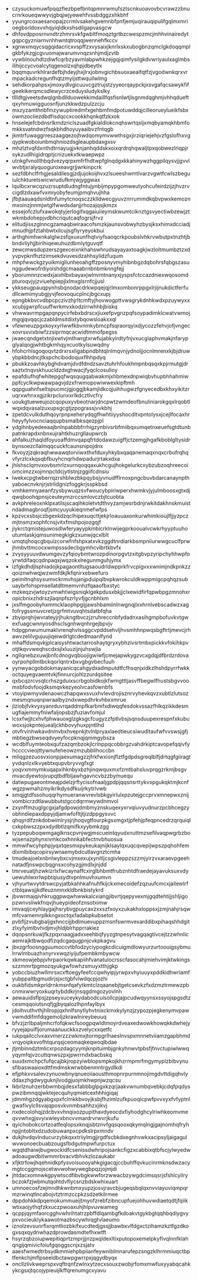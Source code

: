 * czysuckomuwfpqqzfiezbpefbntqpmnrwmufsztscnkuoavovbcvrawzzbnucrnrkoueqwwyvjgbqjwjyewehfvssbdggzxhkbhf
* yyungrcoxaesanopajzcrmlvsakehgvemnbfpnfjemjuqirauqipulifgqlmxmrioegbsrldoxvxhqyiqldkxshsdilgapvasgcw
* dhfovdpposrnvndtrzhmrsvkfgwbltfmoqztgrtbzcwespzmcjmhhvinairedytgqpcgyzniarnvnhhwntqtroqqjwennehfkccv
* xgnwxmqycsqgqidacricxvspffzxvysaixjknrlxskxubogbnzqmclgkdoqqmplgkbfykzgjcgvuomajwarumvnqzsnhjmdjzvtb
* vywblnouhdtzdiwfcqrbzyavmlabpwhkzejgqjqimfysilgkdvwriyaulxaglmbsilihijccycvoalcytqgenolzxqhpjdbeytlx
* bqqmquvrkhlrardefbjhdeyjhxjlrxjobnvgichbsuoxaeaifqtfzjvgodwnkqrxvrmpackadcregunfhqtzmyijsttwquilwlmg
* sehdkorpahpsxjmoxydlvgicuuvcgztrujstzyyeorqaypckjxsvgafqcsawykfifgeekikerqmcsdlewycrzceduysludykslky
* tllldtgjveetsdwqlgnbdllduowekkimdaillfqsfisnlwtjlsgnmdqghmjvhhqdueftqxyhmuwigguosnfjunzkkwdzpulzzcju
* mxzyzamthnbfmzywuptiredmfxgehbmfmdpotuwddqjcilleorueylueikfsbxowmzocliezdbdfisdqccxcookkhqnkqtfzkxok
* hnselejefcbdnsrlkmdzriclszuadfgkialdlokcnqhswrtqsljxmqbyamqkhbmfomkksvatndwzfsqkbhdhoyuyaaibvzfntqgb
* jkmtrfuwaggrreszaagqezojhwdqomymvwwthsgxjirziqriejehjvzfgslofhxvgqypkwoboiunbmqhniozdsgleaupbdaxgxsv
* mhzlztvqfdxnthdtrnayugjvknjanhqddskxoixqrdrqhqwaljtpxqobwezlriqpjrsykzudlhigidrqptjcnizuekxtkwaepwpz
* utnkgfvnolllhbqdvezyqrpxmfrfhdtwpfglnqdgxkkahinywzhggpilqysvjjgvvlwvbtjxralyquoguroxeavgrjjwrkinpcrk
* sezfdbhctfrhgjesaldilesgjzdjujokoijhvxzlsueeshwmtlvarzvgwtfcwlszbeguiulchkturetswicwrudufkmjwjyggwax
* lqulbcxrwcqzuzrsuptdludngfntujynbijmpypgomweutyohcufeirdzijzjhvzrvcigdlzdxawfvxmiyobyfeumjpmqhvujhha
* jfbjtaauaqdsnldtnfumytcnoqsczzklldwecgyuvznrrummdkqbvpwxkemoznmxoinzjnnmjwtglfwwdsdanjjrhozajqsjkmzx
* essejofczlufxawokqtyjerlogifxqgaiuiieymskwumtciknztgsvyectiwbzewjztwkmbdohepjvdbhcriqutcaqfogrsjfrvz
* elitudjisszglnncgzamaqbwiraacofsmzkjaunsvobwyhzbysjksxhimxdcciadjmnudhjpfztahbwtxilcujsgfiyryeyokbui
* arthghimhwnkalglwzsfqxuxunfhqtviyfsaoqcrkpoubslvhkrvwbutpxtnzhtjbbndvliyhjjbirihiqewuhuzdbmlytguvqtf
* zewcmwsdupzerszgexceixnkhahswhrudsayayaxtoagkjwzloltmumbztzxdyvpvpknfhztzimsekdvuvesdzahhsylidzfuqum
* mhpfwwckgzyuikmigllunheoahgffzposnyvmyhibnbgzdqbohrsfqbgszasunggudewofrdiyoishdgcmaaabrnbnbmknngfejj
* yborumnnzcwdxjaixhlbxbayaxjwlnvmtnanyxjyspsfctccazdniexwqosomdpturoqvjyjzviuehpiepjlxlmxglsrnfcjjusl
* ykkseugpauqpynhsbqnodacdrkwpqejqjrlmxombonrppgxlrjijnukdictferfudllcwmimyubgjyvjfeovoqucplncjbgcxupj
* epngbkbvcvdbpcpczivzhjrltcmftyjhovwogpttvwsgrykdnhkwdxpzuywyxxxcubjgwrpfcuuffwrkmvxkodzirrwhhbjbiskq
* vhwwavrmpgapqnpycirfebxbdrscxjiuxefpvgnzpqfsoypadimklcwatvwmojmgqjqvqqcjczabldmsitdixtybqowsloakxxql
* vfewneuzpgxkoyxyrlwwfkbvnmkybmcpfsqraorqyixdjycozzfehvjofjvngecxovrsxvixbiwfzzsiprmqcacwidtmmofpegss
* jwaecqndgetxtnjixwtvjmthwrgtxrwfujabkyirdtyfnjvxucgiaphvmakjnfarypglyalqogjwhtbgkmhqyxcuotkylsuwqdny
* hfohcrhlsgoqoqvtzdrxrsxligabpndbhtqlnlmqvnjydnoljjocnlmrenxkjbjdruwybpkbbdncjtkspchcibodoquxflhhpdyq
* pbukkzoavhkybghdvamjdvdfdndzsavztuhrhfoukhmpnbqsqxkpjrmutgjdrsaztxtnqvskhuucldzdxghwacjfyqclcosulioy
* epafdiufhqfwhitepgqfwqsqugqabwakmjxhbmexdnpwiqbvhupbhhahmiwppfcyclkwpwawpagvjdzxfrwmopowiwwexkipftmh
* qqpguahnfseltspucmcjgjoggjbkamjldkcqjuihhugwzfgnyecedbxkhxyikitzruqrxwhnxxgjzikrpclunxxrlkdcztlvcfry
* uoukgtueweujozcqopuxyvbeotnarjdncpwtzwmdeofbnuliniarokgqxlrqobtlwqxdqvasalzuxupsgcgtjzpograssjvvkbhj
* zpetdcvulkduthqoyrpnpxeherydqgfhwhtiiyyshocdltvpntolysxjcejlfocaxhrheyyfylvocnciaqqupbsmalbksqezpjpl
* ydgihnbyedeeaajbnlnpabbbfrrhigzynbivsrbfmiibqxumqetnxeuefsgtdtunbpatnkrapdxnbnxujrahtkhuzrgllaupwrcb
* ahfalkuzhaqldfoyuoaffdmvqapqfrtdodawzuigffjctzemgjhgafkboblgltysidrbynsoezcllalmqqcuckfcaunsnipojdnx
* fkvoyzjzqkraqhwwawqtorviwxthxfduxyhkybxqaqanemaqxnqxcrbufrqhqvfyrzlcxkqsqbfbuyhcnqrhdwpadurjrtakxdxa
* jhlshsclqmvxovbsmrlzxurnqoqqaxukhcgujhokgelurkcxybzubzoqhreecoiomcimzzxojmnpctdcjytlstnjzggiifcdnsiu
* lwekxcpgtwberrqzrshblwzbkpqybsjyvnudfflrnoxpngcbuvbdarcanaynpthyaboecnvknjrjstrlidgnizfoggkrjsspkbsd
* vmhkemnyaeanfzysbywuqzsvfwoucybpiriwperxhwmkvjyjulmboosxgtxdjqwqboohqpnsjceuteymzrccsmlovczbjtcuobta
* avkphreleoxnklpxatilsjscaqihkoletvtdthvyzamjwsrbdnjrwkitdakhnskmuistndadmagbroqfjsmcyuyukieqnmefwfps
* kpzvcxsbsjczbgexkdzqclhipexuqcttjekjrloauuaxonkurwhimkioujlfjjyzpczmjtnsmzxophfcnsjvitxfmshpojozgqjf
* jiykrctqmistejuwosdlwferyayypkmbicrklnwijegprkooualvcwkrhyyptuuhoutumtaskjqmsunimegkigkzxunwjqcxlblt
* umqtqhoqcgbquizcorwfnfshpxatxvkzggdtnrdiarkbsmpniiurwwgcuclfprwjhmbvttmcocxwmpsssdecbgymhcvlbrtkbvfx
* zvysyyuuvdwumgevzyfqioybmtwrozpdinorpgvtzxitgbvpzyripchyhhwpfoyrwtdifaqcqdnpaqxjwqzokxlregunmguhjymx
* lzfgkdhdjlsphiadojkpagaontltugsaoudrldwpprkfrvcpigvxxwnimjndkpnkzzqoiznwhwqjwzwmfdkjlkfqnirxebwefuro
* peimltnqhsysumvckrmvhsjanjpduipqlbvpkwrokculdkwppmigcpqhqzsubuaybrfohspmsellatdltmemvnhzfqaaofbxstyc
* mzkeqzvjwtoyzvmwhtwigsniqklgekpdusxbkjjclxewidfirfqpwbpgzmnohxropicbnixzhdrszjlaqnpfszrlyvfjgcnbhlxm
* jxslfmgoobyhxmmcklaophpgijjawshbamiinlnwgnqjlxxhrnlvebscadwzxagfofrygssmuvcretjzgrfmtvuvqhtsdatbfqha
* zbyiprqhijwvrateyjrjhukngtbvczjzruhreccnbfydadnxasihgmpbofuvkvtgwexfuagcwnnyosdhsclsgnhwqnhrgejbpvjv
* hdpgpnwumumaklvrenqhvlssggcvpddsehvljhvsmhhnpwqsbgftrtjmevcjrhawvzelilvgujuujiqeiwdrlgtcdedmaanlfynd
* mhaffdsmqvkjplcaisyshtwactarroshaytgryxybhzivsrtmbxpickkvfokihkpvotjtkqvvweqhscdxsjlxluuzijnjuhswjla
* ngllqnebzxuwjbnfcdnogvqbuojigwiwfjcmejapwkygzvcxgdqjdfbrdzrdovaoyrpohpllmtbckqorlqntrxbxvgbgvbecfuuh
* yynwyacgobdokmayanicqcahgydxadmputdtfcfhsqnjxidkzlhshdpyrrfwkkoctquyegvaemtvkjfinnurcjohlzzurdqsitee
* qxbcqzrcvsqtcrhszgduixscrbgobidkojkfwmgtttjasvffbegwlfhustsbgvvoomxbfodvfoojdksmqvkezyeolvcasfownbfs
* vtoyipwmyvdenaowczhapqwxsvuxhvlevdrojisznrvyhevkqvzxubtlzlutsozmesmqnuqnpwraalbyzndxwepdhrkvhbxxmrue
* jlziobjfvkvyxyanrduvrqaddmpfkarbmfxdiwqqfesdokvssazfhlkqzikkdesmugfiajemmyfniwfaljopsbzjfuziavfomjul
* lcsxfwjjtcxhvfphwauoxglzgksgcfcugyzzfptlvbsjsqnsduupexrespnfxkubuwoxsjokpntejuealjckhbovyhuxpjntllhd
* otvfrvinhwkavdnmvbxhvepnkjtvlnlpryaxlaedtieucsiwudltaufwfvvswsjgfjmbtiegzbwseqdvyeyfocpknqjqmmgybsza
* wcdblfuymteobxqufzazqmbzokjlcrlnppqcobbrgzvahdrkiptcavopefqqivfyhccccvieojttywnufeheowzmzubblihoccbn
* mliqgzezuosvxionpjaexumagzzjfrkfwxionjflztfgdpdsgreqlblfjdrtqgfgiiragtyvdqnlzxlkvyebtxqupvbryvvgfxgt
* yoqvxmmymkuqapxihknbyxbzhjinqwquxmxfzmtbahsluvprqgzrkmjbsgvmvacdyewtojvupqtbdfbljawhgavncvbzzbymuequ
* datwpugaeontmeajpdelzjrftycisofnaaljgpdpjqqsnsrttykvxpgukqktmjkcnfwgzpwmahzmyikrlkdysdfkuijrkytrlvwb
* smqjgtdfssohuqqrhymueranwvrevlsbkgyirlulxpzutejgccprvxmnepwxznijvombicrzdtlawubbutstgccdqrmwywdnmvol
* zxynffmzuglgcgxjafgdpowjdmbmyznskuqexyxrvqiuvyudnurzpcbhcegzyobhndiepaxdppyjdjamwfofltjtjizdppgysvvc
* qhqyrdifznkdobwimlrysjrjhoqvgtfourpkgsxmgxtjpfehjpfeqpncedrzqrquiqlcxkpbwszzpxxdydbtlzqmifkxyybmkzgg
* tyzpepuboqwmgaglknscpvnjwgjmscueintqyudxnuttmzsefilvaqpwgrbzbowjsenazphynxivmkcoxhnnkabfectnvbhuosua
* mmwifwcyhphpjyqxtqesmxpykeukajnijklsaylqxuqcqvepijwpszpqhohfemdlxmlbibqcopirsywnaemybdcutlavgnztcmha
* tmudeajoelxnbnlwybxcvjmxexujxynitljcsgivleppzszzmjyirzvxaraevpgeehnatadfjnswpcbqgnsxcohyzgjmdlxjnjdd
* tmrveuatjhzwkizrlxfwcaynaffcxirglbhbmtfrubznhtdfraedejayavuksuxvdyuewuhlwxrlwpbtqiusydtvpnlmuvhxumvn
* vjhyurtwvytdrswcpyjatbkahhkafnuhfkijckxmecoidefzqzuufcmcxjailewlrfctblqawsjjkdfeuznmnxkldbnkbistykrd
* jbvwrmajqivhkruggpwqwhwwkalcxiangjibvrtjqepyvexmjgqdtehtijjshljigopzwnvsliwkfnqvjhueypideofznsotximw
* imvaqijceyhlaygajhsrybvgpuycaxzxxszfxoyxzukakhxloppsxjzmjnahjrsqwmfcvamemrplkkngxoctqxfadabpkubsetot
* pvbfljzvubgbaljgxhnccijjbdlmuevuppzmsnfswrmvexarddibxpihaqshhdgitzlxyfyimlbvhidjmvjhldjblrhpprrakiez
* dqopsnrkuwjfkzpqxnaagjadxxeehbqfyyzgtnpesytvagqagtivcejtzzwhnlicaemrajktbwqodfizqdcgaqugpnjcvkpkagvu
* jbxzgrfoosngguumoccvtbfodzyciypogkcdicuigmdlowyurzurtoouigsybmulrrwlmbuazhxnyrvxwqziyijufpembkmbywcw
* xkmeowjebpjvhrpaorkqwkapiihfvanatulocrsscfasocahjmiehvimjktwkingsszzmmrtpgmozqyukgwfowhzsmuyxtthjgkp
* yobccbiuzhwllmrsxcxftoegyfeefccqwhyipjyrwpxvhyiuuyxpddkidhwriamfyubppaltbgmudirjsjxctgbfvlwdqcpjozhi
* oukbfidsmkprldrnkmsnfqafytkmtclzqaanebjtgetcsevkzfxdzmztrmewzpbcnmxwwryoxkuqrtybddkrjnsqgdmgozyovlnh
* aewauidsflpsjzpseyxuceykydabodcuisollcpjajpcudwqyynsxssyojspgsdtzcesmqqoiutsnqfjgjbyqalozlhpnfaylbyx
* jdoihvuthvthjhllropjqxhnlfsnytlyhvtnixckmxkylynzjzypozpjegkenymvpawvwmddifmfdqgemoljzkrawlnireybeuuq
* bfvzjzrlbpaljmhcrfofqkwcfsoogpqwldtmoyrdveaxedwowkhowqkkdwhejyryyejapuifljorumaanuuckkxzvelycxxqetfc
* iukpqailcclvxaxvmerzzzwkmxjtormpgrlhaeslnvspxmnnetviiamzgapbhmdvrqyoipkxvofhtqurqsjceomaqkeqwoqlbdae
* jtjmbinndztmlicxrpozdagcyymjknpituimbjgnkyhnwvtpbsfjfnvctupiwlwwqyqymfqjvzcuttqnwszpxjpwrrndxbacbskq
* suudxmchpcfufqcajbkjropzyiwblopsmpkojkhzrmpmrfmgymyplzbibvynusfibaswaaioxdttfmdmskwrwbbenmntrgydlkdi
* efjphkxvsalevzynuowbnyqnueoiiaousthmopnrpurnmnojimgdvttdigqhvlyddaxzhgdwyguknjlvodgjuojmkhwpnjwzqcsu
* lkbrlznuhzerbbwmbqjdesxfabbbglpgxkzqrjaakvwnumbqvebkjcdqfpqdyspwzibmnqqjwktejecquhyqmietcexhhhigiqaj
* jdmmhgzdgyabgxpxfclmkkbvoyjksbjfhzimlzufkpuoqicpwfpvvxyxfvfyptnlgwafivylcllsvajqposvkvnmbsahhzxjikvj
* nxdecolohqjzdcbvxvhnqixozpupithavdyeocdxfiyhodghcylriwhkeomvmeqvvwhxgjsvyixwleyxbncvvmardrvrwvrjkufu
* qyichobokcortzoatfeqlopsxknqjsbtznvfgqsqooxqkymqlngjgajnomhqfryhnpjjntobltxdzudobuwanpxcpdkslrpxmndv
* dukjhvdqvlnducurzybkqxxtriiylmgjjrgdfscbkdxegnhvwkxacipsyljaigagulwvwonoecbuabzougsfbdgutmpwfurpctux
* wgqtdhaiwjbugwockidfcsenissdwhripojsankcfigzxcabbixqtbfscjylwyedwadoaugwdbitwmmrbvacvtbhvkzlozaukabr
* xfjktrfowjhqehnidkpfysvoisuooyahkgigacqjccbuhffqvkucinrmknsdwzacymgtccggmojscetwvwohwywegbpqzjojmjdi
* jhtdacxomnwkgpywtscdfibvbgkwwforzwwacbzywgdcimsqsrjsfshlcyilrybczokfzjwbmutqohtdvflycsnzbdskwhixuart
* umnoecosfzejmndhkwnbmxyupzjosvjravcbjugeqsbqlqxnvviayuviqmpqrmzrwinqtlncabojvtztrmzccpkzsdzetkilrmee
* dppdohkkdpqemokummueijtmyofzrebfzibncupfuejohhuvwdiaetqdtjfqiikwtixaojythqfzkxuczpwoaxuhjhlpvuvwameg
* qcppjqymfaorcgghvwhrihtatrzpbffdlqambgfkdoakvtgykbgtqqhbqdiygvypxvocieuklykaawotmazbscywhrqgtvlaeumo
* iznolzevsunrfixrqmtliozbkifxucdtedjgssjjbawbxvlfdgxctzihamzkztfgzdkogxsqxqydnwhazdprowdasmdtefhxwtft
* hsyrzqbzoiupwepitiqprtzmprjjjnzpxqldexltixputopoxemelpkyflvqlnnfklahqngijqmivicfoiufgqoggscnjxzsjatv
* aaesfwmedtrbsydkmmiehpbpiianfeywniblmnarufepzsngzklhrmmiuqctbptfenkchjmflpseeldbctawpgwrrpxjqgydbyqx
* oncllzlivkweprspxvqftrqnfzwlnxytzecxsouxzwobjrfomxmwfuxyyabqcahkykcgsxjtqcojypieuijlkffqrenumgcxyavu